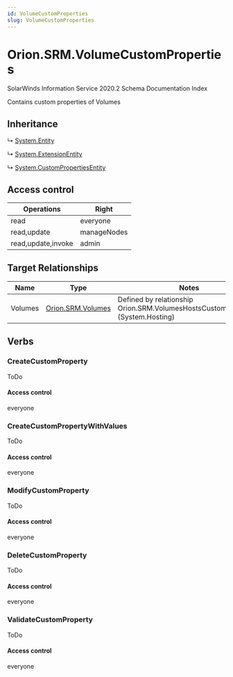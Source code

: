 ```yaml
---
id: VolumeCustomProperties
slug: VolumeCustomProperties
---
```


# Orion.SRM.VolumeCustomProperties

SolarWinds Information Service 2020.2 Schema Documentation Index

Contains custom properties of Volumes

## Inheritance

↳ [System.Entity](./../System/Entity)

↳ [System.ExtensionEntity](./../System/ExtensionEntity)

↳ [System.CustomPropertiesEntity](./../System/CustomPropertiesEntity)

## Access control

| Operations | Right |
| ------ | ------ |
| read | everyone |
| read,update | manageNodes |
| read,update,invoke | admin |

## Target Relationships

| Name | Type | Notes |
| ------ | ------ | ------ |
| Volumes | [Orion.SRM.Volumes](./../Orion.SRM/Volumes) | Defined by relationship Orion.SRM.VolumesHostsCustomProperties (System.Hosting) |

## Verbs

### CreateCustomProperty

ToDo

#### Access control

everyone

### CreateCustomPropertyWithValues

ToDo

#### Access control

everyone

### ModifyCustomProperty

ToDo

#### Access control

everyone

### DeleteCustomProperty

ToDo

#### Access control

everyone

### ValidateCustomProperty

ToDo

#### Access control

everyone

